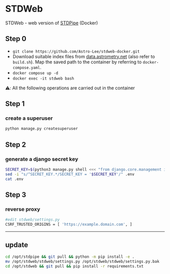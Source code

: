# STDWeb

STDWeb - web version of [STDPipe](https://github.com/karpov-sv/stdpipe) (Docker)

## Step 0
- `git clone https://github.com/Astro-Lee/stdweb-docker.git`
- Download suitable index files from [data.astrometry.net](http://data.astrometry.net/) (also refer to `build.sh`). Map the saved path to the container by referring to `docker-compose.yaml`.
- `docker compose up -d`
- `docker exec -it stdweb bash`

⚠️: All the following operations are carried out in the container

## Step 1
### create a superuser
```python
python manage.py createsuperuser
```

## Step 2
### generate a django secret key
```bash
SECRET_KEY=$(python3 manage.py shell <<< "from django.core.management import utils; print(utils.get_random_secret_key())")
sed -i "s/^SECRET_KEY.*/SECRET_KEY = '$SECRET_KEY'/" .env
cat .env 
```

## Step 3
### reverse proxy 
```bash
#edit stdweb/settings.py
CSRF_TRUSTED_ORIGINS = [ 'https://example.domain.com', ]
```

---
## update
```bash
cd /opt/stdpipe && git pull && python -m pip install -e .
mv /opt/stdweb/stdweb/settings.py /opt/stdweb/stdweb/settings.py.bak
cd /opt/stdweb && git pull && pip install -r requirements.txt
```
